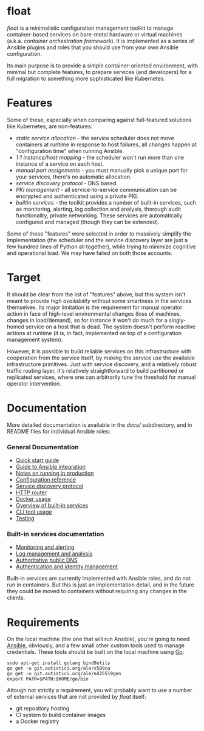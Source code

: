 float
====

*float* is a minimalistic configuration management toolkit to manage
container-based services on bare-metal hardware or virtual machines
(a.k.a. *container orchestration framework*). It is implemented as a
series of Ansible plugins and roles that you should use from your own
Ansible configuration.

Its main purpose is to provide a simple container-oriented
environment, with minimal but complete features, to prepare services
(and developers) for a full migration to something more sophisticated
like Kubernetes.

# Features

Some of these, especially when comparing against full-featured
solutions like Kubernetes, are non-features:

* *static service allocation* - the service scheduler does not move
  containers at runtime in response to host failures, all changes
  happen at "configuration time" when running Ansible.
* *1:1 instance/host mapping* - the scheduler won't run more than one
  instance of a service on each host.
* *manual port assignments* - you must manually pick a unique port for
  your services, there's no automatic allocation.
* *service discovery protocol* - DNS based.
* *PKI management* - all service-to-service communication can be
  encrypted and authenticated using a private PKI.
* *builtin services* - the toolkit provides a number of built-in
  services, such as monitoring, alerting, log collection and analysis,
  thorough audit functionality, private networking. These services are
  automatically configured and managed (though they can be extended).

Some of these "features" were selected in order to massively simplify
the implementation (the scheduler and the service discovery layer are
just a few hundred lines of Python all together), while trying to
minimize cognitive and operational load. We may have failed on both
those accounts.

# Target

It should be clear from the list of "features" above, but this system
isn't meant to provide *high availability* without some smartness in the
services themselves. Its major limitation is the requirement for
manual operator action in face of high-level environmental changes
(loss of machines, changes in load/demand), so for instance it won't
do much for a singly-homed service on a host that is dead. The system
doesn't perform reactive actions at runtime (it is, in fact,
implemented on top of a configuration management system).

However, it is possible to build reliable services on this
infrastructure with cooperation from the service itself, by making the
service use the available infrastructure primitives. Just with service
discovery, and a relatively robust traffic routing layer, it's
relatively straightforward to build partitioned or replicated
services, where one can arbitrarily tune the threshold for manual
operator intervention.

# Documentation

More detailed documentation is available in the *docs/* subdirectory,
and in README files for individual Ansible roles:

### General Documentation

* [Quick start guide](docs/quickstart.md)
* [Guide to Ansible integration](docs/ansible.md)
* [Notes on running in production](docs/running.md)
* [Configuration reference](docs/configuration.md)
* [Service discovery protocol](docs/service_mesh.md)
* [HTTP router](docs/http_router.md)
* [Docker usage](roles/docker/README.md)
* [Overview of built-in services](docs/builtin_services.md)
* [CLI tool usage](docs/cli.md)
* [Testing](docs/testing.md)

### Built-in services documentation

* [Monitoring and alerting](roles/prometheus/README.md)
* [Log management and analysis](roles/log-collector/README.md)
* [Authoritative public DNS](roles/dns/README.md)
* [Authentication and identity management](docs/identity_management.md)

Built-in services are currently implemented with Ansible roles, and do
not run in containers. But this is just an implementation detail, and
in the future they could be moved to containers without requiring any
changes in the clients.

# Requirements

On the local machine (the one that will run Ansible), you're going to
need [Ansible](https://ansible.com), obviously, and a few small other
custom tools used to manage credentials. These tools should be built
on the local machine using [Go](https://golang.org):

```shell
sudo apt-get install golang bind9utils
go get -u git.autistici.org/ale/x509ca
go get -u git.autistici.org/ale/ed25519gen
export PATH=$PATH:$HOME/go/bin
```

Altough not strictly a requirement, you will probably want to use a
number of external services that are not provided by *float* itself:

* git repository hosting
* CI system to build container images
* a Docker registry
